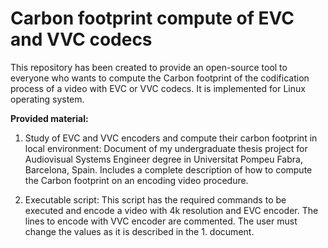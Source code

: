 # Carbon footprint compute of EVC and VVC codecs
This repository has been created to provide an open-source tool to everyone who wants to compute the Carbon footprint of the codification process of a video with EVC or VVC codecs. It is implemented for Linux operating system.

**Provided material:**
  1. Study of EVC and VVC encoders and compute their carbon footprint in local environment: Document of my undergraduate thesis project for Audiovisual Systems Engineer degree in Universitat Pompeu Fabra,              Barcelona, Spain. Includes a complete description of how to compute the Carbon footprint on an encoding video procedure.

  2. Executable script: This script has the required commands to be executed  and encode a video with 4k resolution and EVC encoder. The lines to encode with VVC encoder are commented. The user must change the values as it is described in the 1. document.


